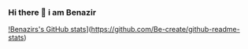### Hi there 👋 i am Benazir
[!Benazirs's GitHub stats](https://github-readme-stats.vercel.app/api?username=benazirsultana)](https://github.com/Be-create/github-readme-stats)
